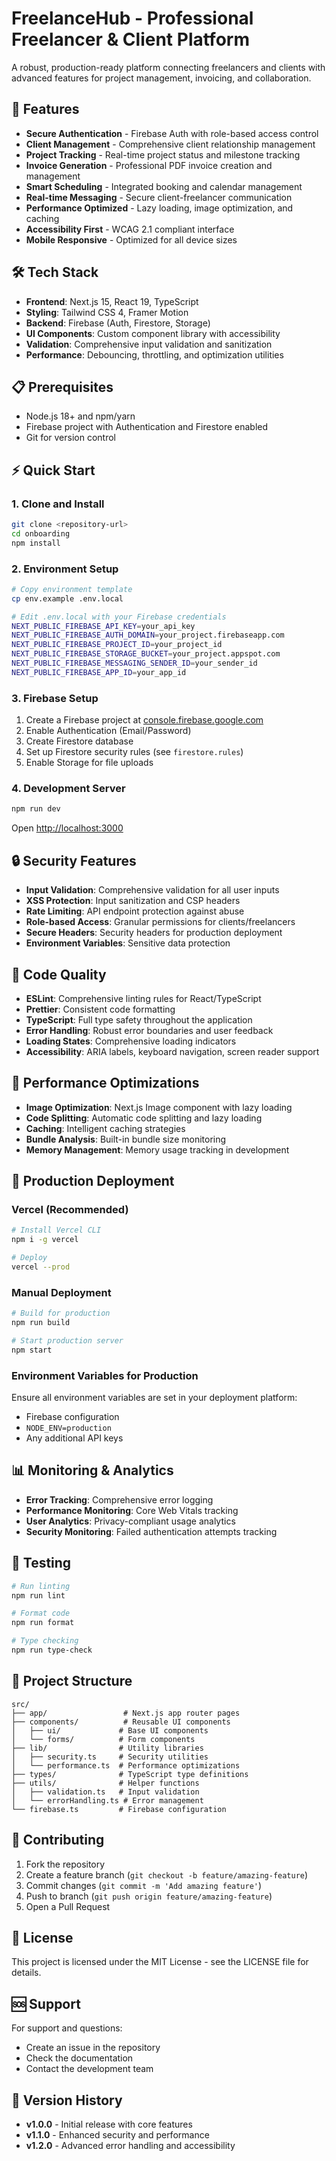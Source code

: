 # FreelanceHub - Professional Freelancer & Client Platform

A robust, production-ready platform connecting freelancers and clients with advanced features for project management, invoicing, and collaboration.

## 🚀 Features

- **Secure Authentication** - Firebase Auth with role-based access control
- **Client Management** - Comprehensive client relationship management
- **Project Tracking** - Real-time project status and milestone tracking
- **Invoice Generation** - Professional PDF invoice creation and management
- **Smart Scheduling** - Integrated booking and calendar management
- **Real-time Messaging** - Secure client-freelancer communication
- **Performance Optimized** - Lazy loading, image optimization, and caching
- **Accessibility First** - WCAG 2.1 compliant interface
- **Mobile Responsive** - Optimized for all device sizes

## 🛠️ Tech Stack

- **Frontend**: Next.js 15, React 19, TypeScript
- **Styling**: Tailwind CSS 4, Framer Motion
- **Backend**: Firebase (Auth, Firestore, Storage)
- **UI Components**: Custom component library with accessibility
- **Validation**: Comprehensive input validation and sanitization
- **Performance**: Debouncing, throttling, and optimization utilities

## 📋 Prerequisites

- Node.js 18+ and npm/yarn
- Firebase project with Authentication and Firestore enabled
- Git for version control

## ⚡ Quick Start

### 1. Clone and Install
```bash
git clone <repository-url>
cd onboarding
npm install
```

### 2. Environment Setup
```bash
# Copy environment template
cp env.example .env.local

# Edit .env.local with your Firebase credentials
NEXT_PUBLIC_FIREBASE_API_KEY=your_api_key
NEXT_PUBLIC_FIREBASE_AUTH_DOMAIN=your_project.firebaseapp.com
NEXT_PUBLIC_FIREBASE_PROJECT_ID=your_project_id
NEXT_PUBLIC_FIREBASE_STORAGE_BUCKET=your_project.appspot.com
NEXT_PUBLIC_FIREBASE_MESSAGING_SENDER_ID=your_sender_id
NEXT_PUBLIC_FIREBASE_APP_ID=your_app_id
```

### 3. Firebase Setup
1. Create a Firebase project at [console.firebase.google.com](https://console.firebase.google.com)
2. Enable Authentication (Email/Password)
3. Create Firestore database
4. Set up Firestore security rules (see `firestore.rules`)
5. Enable Storage for file uploads

### 4. Development Server
```bash
npm run dev
```
Open [http://localhost:3000](http://localhost:3000)

## 🔒 Security Features

- **Input Validation**: Comprehensive validation for all user inputs
- **XSS Protection**: Input sanitization and CSP headers
- **Rate Limiting**: API endpoint protection against abuse
- **Role-based Access**: Granular permissions for clients/freelancers
- **Secure Headers**: Security headers for production deployment
- **Environment Variables**: Sensitive data protection

## 🎨 Code Quality

- **ESLint**: Comprehensive linting rules for React/TypeScript
- **Prettier**: Consistent code formatting
- **TypeScript**: Full type safety throughout the application
- **Error Handling**: Robust error boundaries and user feedback
- **Loading States**: Comprehensive loading indicators
- **Accessibility**: ARIA labels, keyboard navigation, screen reader support

## 📱 Performance Optimizations

- **Image Optimization**: Next.js Image component with lazy loading
- **Code Splitting**: Automatic code splitting and lazy loading
- **Caching**: Intelligent caching strategies
- **Bundle Analysis**: Built-in bundle size monitoring
- **Memory Management**: Memory usage tracking in development

## 🚀 Production Deployment

### Vercel (Recommended)
```bash
# Install Vercel CLI
npm i -g vercel

# Deploy
vercel --prod
```

### Manual Deployment
```bash
# Build for production
npm run build

# Start production server
npm start
```

### Environment Variables for Production
Ensure all environment variables are set in your deployment platform:
- Firebase configuration
- `NODE_ENV=production`
- Any additional API keys

## 📊 Monitoring & Analytics

- **Error Tracking**: Comprehensive error logging
- **Performance Monitoring**: Core Web Vitals tracking
- **User Analytics**: Privacy-compliant usage analytics
- **Security Monitoring**: Failed authentication attempts tracking

## 🧪 Testing

```bash
# Run linting
npm run lint

# Format code
npm run format

# Type checking
npm run type-check
```

## 📁 Project Structure

```
src/
├── app/                 # Next.js app router pages
├── components/          # Reusable UI components
│   ├── ui/             # Base UI components
│   └── forms/          # Form components
├── lib/                # Utility libraries
│   ├── security.ts     # Security utilities
│   └── performance.ts  # Performance optimizations
├── types/              # TypeScript type definitions
├── utils/              # Helper functions
│   ├── validation.ts   # Input validation
│   └── errorHandling.ts # Error management
└── firebase.ts         # Firebase configuration
```

## 🤝 Contributing

1. Fork the repository
2. Create a feature branch (`git checkout -b feature/amazing-feature`)
3. Commit changes (`git commit -m 'Add amazing feature'`)
4. Push to branch (`git push origin feature/amazing-feature`)
5. Open a Pull Request

## 📄 License

This project is licensed under the MIT License - see the LICENSE file for details.

## 🆘 Support

For support and questions:
- Create an issue in the repository
- Check the documentation
- Contact the development team

## 🔄 Version History

- **v1.0.0** - Initial release with core features
- **v1.1.0** - Enhanced security and performance
- **v1.2.0** - Advanced error handling and accessibility
